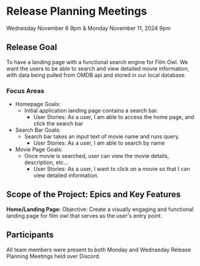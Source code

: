 # Release Planning Meetings
Wednesday November 6 9pm & Monday November 11, 2024 9pm

## Release Goal
To have a landing page with a functional search engine for Film Owl. We want the users to be able to search and view detailed movie information, with data being pulled from OMDB api and stored in our local database.

  ### Focus Areas
  - Homepage Goals:
      - Initial application landing page contains a search bar.
        - User Stories: As a user, I am able to access the home page, and click the search bar
  - Search Bar Goals:
      - Search bar takes an input text of movie name and runs query.
        - User Stories: As a user, I am able to search by name
  - Movie Page Goals:
      - Once movie is searched, user can view the movie details, description, etc...
        - User Stories: As a user, I want to click on a movie so that I can view detailed information.

## Scope of the Project: Epics and Key Features

**Home/Landing Page:**
Objective: Create a visually engaging and functional landing page for film owl that serves as the user's entry point.

## Participants
All team members were present to both Monday and Wednseday Release Planning Meetings held over Discord.
